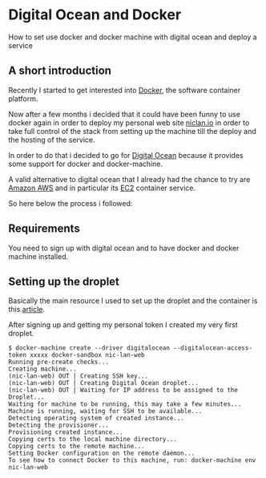 # Digital Ocean and Docker

How to set use docker and docker machine with digital ocean and deploy a service 

## A short introduction

Recently I started to get interested into [Docker](https://www.docker.com/), the software container platform. 

Now after a few months i decided that it could have been funny to use docker again in order to deploy my personal web site [niclan.io](niclan.io) in order to take full control of the stack from setting up the machine till the deploy and the hosting of the service.

In order to do that i decided to go for [Digital Ocean](https://www.digitalocean.com/) because it provides some support for docker and docker-machine. 

A valid alternative to digital ocean that I already had the chance to try are [Amazon AWS](https://aws.amazon.com/it/) and in particular its [EC2](https://aws.amazon.com/it/ecs/) container service.
  
 So here below the process i followed:
 
 ## Requirements
 
 You need to sign up with digital ocean and to have docker and docker machine installed.
 
 ## Setting up the droplet
 
 Basically the main resource I used to set up the droplet and the container is this [article](https://docs.docker.com/machine/examples/ocean/#step-4-run-docker-commands-on-the-droplet).
 
 After signing up and getting my personal token I created my very first droplet.
 
```
$ docker-machine create --driver digitalocean --digitalocean-access-token xxxxx docker-sandbox nic-lan-web
Running pre-create checks...
Creating machine...
(nic-lan-web) OUT | Creating SSH key...
(nic-lan-web) OUT | Creating Digital Ocean droplet...
(nic-lan-web) OUT | Waiting for IP address to be assigned to the Droplet...
Waiting for machine to be running, this may take a few minutes...
Machine is running, waiting for SSH to be available...
Detecting operating system of created instance...
Detecting the provisioner...
Provisioning created instance...
Copying certs to the local machine directory...
Copying certs to the remote machine...
Setting Docker configuration on the remote daemon...
To see how to connect Docker to this machine, run: docker-machine env nic-lan-web
```
 

